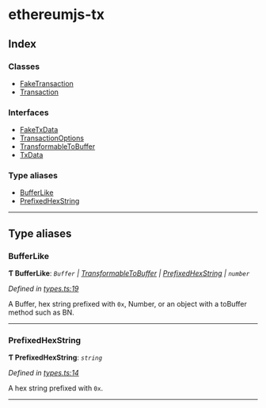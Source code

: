 # ethereumjs-tx

## Index

### Classes

- [FakeTransaction](classes/faketransaction.md)
- [Transaction](classes/transaction.md)

### Interfaces

- [FakeTxData](interfaces/faketxdata.md)
- [TransactionOptions](interfaces/transactionoptions.md)
- [TransformableToBuffer](interfaces/transformabletobuffer.md)
- [TxData](interfaces/txdata.md)

### Type aliases

- [BufferLike](#bufferlike)
- [PrefixedHexString](#prefixedhexstring)

---

## Type aliases

<a id="bufferlike"></a>

### BufferLike

**Ƭ BufferLike**: _`Buffer` \| [TransformableToBuffer](interfaces/transformabletobuffer.md) \| [PrefixedHexString](#prefixedhexstring) \| `number`_

_Defined in [types.ts:19](https://github.com/ethereumjs/ethereumjs-tx/blob/eece5af/src/types.ts#L19)_

A Buffer, hex string prefixed with `0x`, Number, or an object with a toBuffer method such as BN.

---

<a id="prefixedhexstring"></a>

### PrefixedHexString

**Ƭ PrefixedHexString**: _`string`_

_Defined in [types.ts:14](https://github.com/ethereumjs/ethereumjs-tx/blob/eece5af/src/types.ts#L14)_

A hex string prefixed with `0x`.

---

